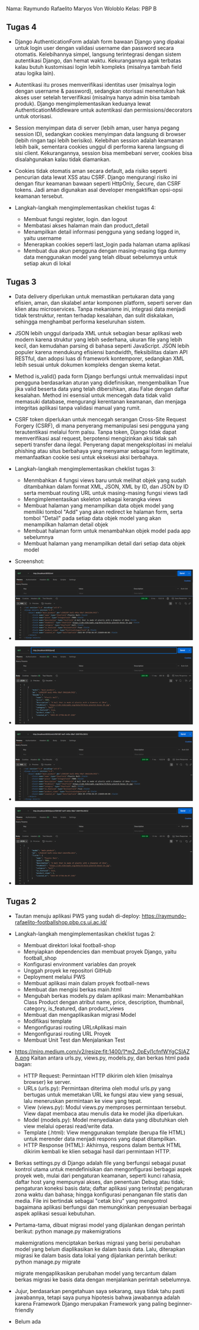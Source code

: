 Nama: Raymundo Rafaelito Maryos Von Woloblo
Kelas: PBP B

## Tugas 4
- Django AuthenticationForm adalah form bawaan Django yang dipakai untuk login user dengan validasi username dan password secara otomatis. Kelebihannya simpel, langsung terintegrasi dengan sistem autentikasi Django, dan hemat waktu. Kekurangannya agak terbatas kalau butuh kustomisasi login lebih kompleks (misalnya tambah field atau logika lain).

- Autentikasi itu proses memverifikasi identitas user (misalnya login dengan username & password), sedangkan otorisasi menentukan hak akses user setelah terverifikasi (misalnya hanya admin bisa tambah produk). Django mengimplementasikan keduanya lewat AuthenticationMiddleware untuk autentikasi dan permissions/decorators untuk otorisasi.

- Session menyimpan data di server (lebih aman, user hanya pegang session ID), sedangkan cookies menyimpan data langsung di browser (lebih ringan tapi lebih berisiko). Kelebihan session adalah keamanan lebih baik, sementara cookies unggul di performa karena langsung di sisi client. Kekurangannya, session bisa membebani server, cookies bisa disalahgunakan kalau tidak diamankan.

- Cookies tidak otomatis aman secara default, ada risiko seperti pencurian data lewat XSS atau CSRF. Django mengurangi risiko ini dengan fitur keamanan bawaan seperti HttpOnly, Secure, dan CSRF tokens. Jadi aman digunakan asal developer mengaktifkan opsi-opsi keamanan tersebut.

- Langkah-langkah mengimplementasikan cheklist tugas 4:
  - Membuat fungsi register, login. dan logout
  - Membatasi akses halaman main dan product_detail
  - Menampilkan detail informasi pengguna yang sedang logged in, yaitu username
  - Menerapkan cookies seperti last_login pada halaman utama aplikasi
  - Membuat dua akun pengguna dengan masing-masing tiga dummy data menggunakan model yang telah dibuat sebelumnya untuk setiap akun di lokal

## Tugas 3
- Data delivery diperlukan untuk memastikan pertukaran data yang efisien, aman, dan skalabel antar komponen platform, seperti server dan klien atau microservices. Tanpa mekanisme ini, integrasi data menjadi tidak terstruktur, rentan terhadap kesalahan, dan sulit diskalakan, sehingga menghambat performa keseluruhan sistem.

- JSON lebih unggul daripada XML untuk sebagian besar aplikasi web modern karena struktur yang lebih sederhana, ukuran file yang lebih kecil, dan kemudahan parsing di bahasa seperti JavaScript. JSON lebih populer karena mendukung efisiensi bandwidth, fleksibilitas dalam API RESTful, dan adopsi luas di framework kontemporer, sedangkan XML lebih sesuai untuk dokumen kompleks dengan skema ketat.

- Method is_valid() pada form Django berfungsi untuk memvalidasi input pengguna berdasarkan aturan yang didefinisikan, mengembalikan True jika valid beserta data yang telah dibersihkan, atau False dengan daftar kesalahan. Method ini esensial untuk mencegah data tidak valid memasuki database, mengurangi kerentanan keamanan, dan menjaga integritas aplikasi tanpa validasi manual yang rumit.

- CSRF token diperlukan untuk mencegah serangan Cross-Site Request Forgery (CSRF), di mana penyerang memanipulasi sesi pengguna yang terautentikasi melalui form palsu. Tanpa token, Django tidak dapat memverifikasi asal request, berpotensi mengizinkan aksi tidak sah seperti transfer dana ilegal. Penyerang dapat mengeksploitasi ini melalui phishing atau situs berbahaya yang menyamar sebagai form legitimate, memanfaatkan cookie sesi untuk eksekusi aksi berbahaya.

- Langkah-langkah mengimplementasikan cheklist tugas 3:
  - Menmbahkan 4 fungsi views baru untuk melihat objek yang sudah ditambahkan dalam format XML, JSON, XML by ID, dan JSON by ID serta membuat routing URL untuk masing-masing fungsi views tadi
  - Mengimplementasikan skeleton sebagai kerangka views
  - Membuat halaman yang menampilkan data objek model yang memiliki tombol "Add" yang akan redirect ke halaman form, serta tombol "Detail" pada setiap data objek model yang akan menampilkan halaman detail objek
  - Membuat halaman form untuk menambahkan objek model pada app sebelumnya
  - Membuat halaman yang menampilkan detail dari setiap data objek model

- Screenshot:
- ![alt text](xml.png)
- ![alt text](json.png)
- ![alt text](xml_by_id.png)
- ![alt text](json_by_id.png)

## Tugas 2
- Tautan menuju aplikasi PWS yang sudah di-deploy: https://raymundo-rafaelito-footballshop.pbp.cs.ui.ac.id/

- Langkah-langkah mengimplementasikan cheklist tugas 2:
    - Membuat direktori lokal football-shop 
    - Menyiapkan dependencies dan membuat proyek Django, yaitu football_shop
    - Konfigurasi environment variables dan proyek
    - Unggah proyek ke repositori GitHub
    - Deployment melalui PWS
    - Membuat aplikasi main dalam proyek football-news
    - Membuat dan mengisi berkas main.html
    - Mengubah berkas models.py dalam aplikasi main: Menambahkan Class Product dengan atribut name, price, description, thumbnail, category, is_featured, dan product_views
    - Membuat dan mengaplikasikan migrasi Model
    - Modifikasi template
    - Mengonfigurasi routing URLrAplikasi main
    - Mengonfigurasi routing URL Proyek
    - Membuat Unit Test dan Menjalankan Test

- https://miro.medium.com/v2/resize:fit:1400/1*m2_0pEyl1cfnfWYgCSlAZA.png
  Kaitan antara urls.py, views.py, models.py, dan berkas html pada bagan:
  - HTTP Request: Permintaan HTTP dikirim oleh klien (misalnya browser) ke server.
  - URLs (urls.py): Permintaan diterima oleh modul urls.py yang bertugas untuk memetakan URL ke fungsi atau view yang sesuai, lalu meneruskan permintaan ke view yang tepat.
  - View (views.py): Modul views.py memproses permintaan tersebut. View dapat membaca atau menulis data ke model jika diperlukan.
  - Model (models.py): Model menyediakan data yang dibutuhkan oleh view melalui operasi read/write data.
  - Template (<namafile>.html): View menggunakan template (berupa file HTML) untuk merender data menjadi respons yang dapat ditampilkan.
  - HTTP Response (HTML): Akhirnya, respons dalam bentuk HTML dikirim kembali ke klien sebagai hasil dari permintaan HTTP.

- Berkas settings.py di Django adalah file yang berfungsi sebagai pusat kontrol utama untuk mendefinisikan dan mengonfigurasi berbagai aspek proyek web, mulai dari pengaturan keamanan, seperti kunci rahasia, daftar host yang mempunyai akses, dan penentuan Debug atau tidak; pengaturan koneksi basis data; daftar aplikasi yang terinstal; pengaturan zona waktu dan bahasa; hingga konfigurasi penanganan file statis dan media. File ini bertindak sebagai "cetak biru" yang mengontrol bagaimana aplikasi berfungsi dan memungkinkan penyesuaian berbagai aspek aplikasi sesuai kebutuhan.

- Pertama-tama, dibuat migrasi model yang dijalankan dengan perintah berikut: python manage.py makemigrations

  makemigrations menciptakan berkas migrasi yang berisi perubahan model yang belum diaplikasikan ke dalam basis data. Lalu, diterapkan migrasi ke dalam basis data lokal yang dijalankan perintah berikut: python manage.py migrate

  migrate mengaplikasikan perubahan model yang tercantum dalam berkas migrasi ke basis data dengan menjalankan perintah sebelumnya.

- Jujur, berdasarkan pengetahuan saya sekarang, saya tidak tahu pasti jawabannya, tetapi saya punya hipotesis bahwa jawabannya adalah karena Framework Django merupakan Framework yang paling beginner-friendly

- Belum ada